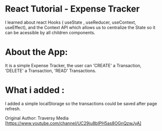 # React Tutorial - Expense Tracker
 
 I learned about react Hooks ( useState , useReducer, useContext, useEffect), and the Context API which allows us to centralize the State so it can be acessible by all children components.

 # About the App:
 It is a simple Expense Tracker, the user can 'CREATE' a Transaction, 'DELETE' a Transaction, 'READ' Transactions.


# What i added :
I added a simple localStorage so the transactions could be saved after page refresh.




 Original Author:  Traversy Media [https://www.youtube.com/channel/UC29ju8bIPH5as8OGnQzwJyA]




